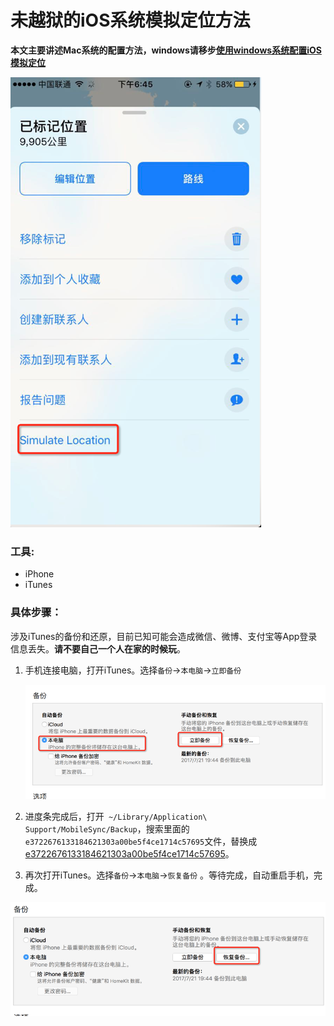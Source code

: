 # 未越狱的iOS系统模拟定位方法

**本文主要讲述Mac系统的配置方法，windows请移步[使用windows系统配置iOS模拟定位](http://www.feng.com/iPhone/news/2016-11-03/Feng-friends-sharing-iOS-7910-escape-can-not-virtual-location_661010.shtml)**

![img0](https://raw.githubusercontent.com/WarwickZhang/Tips/master/simulation/img0.png)



### 工具:

- iPhone
- iTunes

### 具体步骤：

涉及iTunes的备份和还原，目前已知可能会造成微信、微博、支付宝等App登录信息丢失。**请不要自己一个人在家的时候玩**。

1. 手机连接电脑，打开iTunes。选择`备份`->`本电脑`->`立即备份` 

   ![img0](https://raw.githubusercontent.com/WarwickZhang/Tips/master/simulation/img1.png)

2. 进度条完成后，打开` ~/Library/Application\ Support/MobileSync/Backup`，搜索里面的`e3722676133184621303a00be5f4ce1714c57695`文件，替换成[e3722676133184621303a00be5f4ce1714c57695](https://github.com/WarwickZhang/Tips/raw/master/simulation/e3722676133184621303a00be5f4ce1714c57695)。

3. 再次打开iTunes。选择`备份`->`本电脑`->`恢复备份` 。等待完成，自动重启手机，完成。

![img0](https://raw.githubusercontent.com/WarwickZhang/Tips/master/simulation/img2.png)